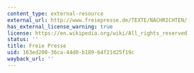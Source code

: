 ```yaml
---
content_type: external-resource
external_url: http://www.freiepresse.de/TEXTE/NACHRICHTEN/
has_external_license_warning: true
license: https://en.wikipedia.org/wiki/All_rights_reserved
status: ''
title: Freie Presse
uid: 163ed200-36ca-44d0-b189-64f21d25f19c
wayback_url: ''
---
```


